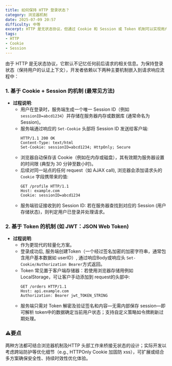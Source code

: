 ```yaml
---
title: 如何保持 HTTP 登录状态？
category: 浏览器机制
date: 2025-07-09 20:57
difficulty: 中等
excerpt: HTTP 是无状态协议，但通过 Cookie 和 Session 或 Token 机制可以实现用户登录状态的持久化。
tags:
- HTTP
- Cookie
- Session
---
```

由于 HTTP 是无状态协议，它默认不记忆任何前后请求的相关信息。为保持登录状态（保持用户的认证上下文），开发者依赖以下两种主要机制嵌入到请求响应流程中：  

### 1. 基于 Cookie + Session 的机制 (最常见方法)

- **过程说明**:  
  - 用户在登录时，服务端生成一个唯一 Session ID（例如 `sessionID=abcd1234`）并存储在服务器内存或数据库 (通常命名为 Session)。  
  - 服务端通过响应的 `Set-Cookie` 头部将 Session ID 发送给客户端:  
     ```http
     HTTP/1.1 200 OK
     Content-Type: text/html
     Set-Cookie: sessionID=abcd1234; HttpOnly; Secure
     ```  
  - 浏览器自动保存该 Cookie（例如在内存或磁盘），其有效期为服务器设置的时间限 (典型为 30 分钟至数小时)。  
  - 后续对同一站点的任何 request（如 AJAX call), 浏览器会添加请求头的 `Cookie` 字段携带来的值:  
     ```http
     GET /profile HTTP/1.1
     Host: example.com
     Cookie: sessionID=abcd1234
     ```  
  - 服务端验证接收到的 Session ID: 若在服务器查找到对应的 Session (用户存储状态)，则判定用户已登录并处理请求。  

### 2. 基于 Token 的机制 (如 JWT：JSON Web Token)

- **过程说明**:  
  - 作为更现代的轻量化方案。  
  - 登录成功后, 服务端创建Token（一个经过签名加密的加密字符串，通常包含用户基本数据如 userID）, 通过响应Body或响应头 `Set-Cookie/Authorization Bearer`方式返回。  
  - Token 常见置于客户端存储器：若使用浏览器存储用例如 LocalStorage，可让客户手动添加到 request的头部中:  
     ```http
     GET /orders HTTP/1.1
     Host: api.example.com
     Authorization: Bearer jwt_TOKEN_STRING
     ```  
  - 服务端只需对 Token 解密及验证签名和内容—无需内部保存 session—即可解析 token中的数据确定当前用户状态；支持自定义策略如令牌刷新过期处理。  

### ⚠️要点

两种方法都可结合浏览器机制及HTTP 头部工作来桥接无状态的设计；实际开发以考虑跨站防护等优化细节（e.g., HTTPOnly Cookie 加固防 xss），可扩展或结合多方案确保安全性、持续时效性优化体验。
